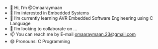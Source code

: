 - 👋 Hi, I’m @Omaaraymaan
- 👀 I’m interested in Embedded Systems 
- 🌱 I’m currently learning AVR Embedded Software Engineering using C Language 
- 💞️ I’m looking to collaborate on ...
- 📫 You can reach me by E-mail omaaraymaan.23@gmail.com
- 😄 Pronouns: C Programming


<!---
Omaaraymaan/Omaaraymaan is a ✨ special ✨ repository because its `README.md` (this file) appears on your GitHub profile.
You can click the Preview link to take a look at your changes.
--->
